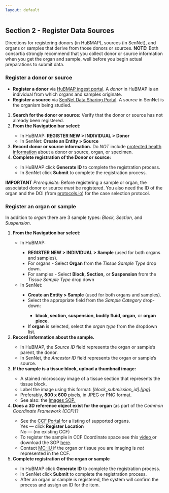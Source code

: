 ```yaml
---
layout: default
---
```


## Section 2 - Register Data Sources
Directions for registering donors (in HuBMAP), sources (in SenNet), and organs or samples that derive from those donors or sources. **NOTE:** Both consortia strongly recommend that you collect donor or source information when you get the organ and sample, well before you begin actual preparations to submit data.

### Register a donor or source
  - **Register a donor** via <a href="http://ingest.hubmapconsortium.org">HuBMAP ingest portal</a>. A <em>donor</em> in HuBMAP is an individual from which organs and samples originate.
  - **Register a source** via <a href="https://data.sennetconsortium.org/search">SenNet Data Sharing Portal</a>. A <em>source</em> in SenNet is the organism being studied.
  <ol>
  <li><b>Search for the donor or source:</b> Verify that the donor or source has not already been registered.</li>
  <li><b>From the Navigation bar select:</b></li>
  <ul>
    <li>In HuBMAP: <b>REGISTER NEW > INDIVIDUAL > Donor</b></li>
    <li>In SenNet: <b>Create an Entity > Source</b></li>
  </ul>
  <li><b>Record donor or source information.</b> Do <em>NOT</em> include <a href="https://ingest.hubmapconsortium.org/new/donor">protected health information</a> about a donor or source, organ, or specimen.</li>
  <li><b>Complete registration of the Donor or source:</b></li>
     <ul>
       <li>In HuBMAP click <b>Generate ID</b> to complete the registration process.</li>
       <li>In SenNet click <b>Submit</b> to complete the registration process.</li>
  </ol>

**IMPORTANT** _Prerequisite:_ Before registering a sample or organ, the associated donor or source <em>must</em> be registered. You also need the ID of the organ and the DOI (from <a href="http://protocols.io">protocols.io</a>) for the case selection protocol.
  
### Register an organ or sample
In addition to <em>organ</em> there are 3 sample types: <em>Block, Section,</em> and <em>Suspension</em>.
  <ol>
    <li> <b>From the Navigation bar select:</b></li>
    <ul>
      <li>In HuBMAP:</li>
      <ul>
        <li> <b>REGISTER NEW > INDIVIDUAL > Sample</b> (used for both organs and samples).</li>
        <li> For organs - Select <b>Organ</b> from the <em>Tissue Sample Type</em> drop down. </li>
        <li> For samples - Select <b>Block, Section,</b> or <b>Suspension</b> from the <em>Tissue Sample Type</em> drop down</li>
      </ul>
      <li>In SenNet:</li>
      <ul>
        <li> <b>Create an Entity > Sample</b> (used for both organs and samples).</li>
        <li> Select the appropriate field from the <em>Sample Category</em> drop-down:</li>
        <ul> 
          <li> <b>block, section, suspension, bodily fluid, organ,</b> or <b>organ piece</b>.</li>
        </ul>
        <li> If <strong>organ</strong> is selected, select the <em>organ type</em> from the dropdown list.</li>
      </ul>
    </ul>
    <li> <b>Record information about the sample.</b> </li>
    <ul> 
      <li> In HuBMAP, the <em>Source ID</em> field represents the organ or sample’s parent, the donor.</li>
      <li> In SenNet, the <em>Ancestor ID</em> field represents the organ or sample’s source.</li>
    </ul>
    <li> <b>If the sample is a tissue block, upload a thumbnail image: </b></li>
    <ul> 
      <li> A stained microscopy image of a tissue section that represents the tissue block. </li> 
      <li> Label the image using this format: <em>[block_submission_id].[jpg]</em>. </li> 
      <li> Preferably, <b>800 x 600</b> pixels, in JPEG or PNG format. </li> 
      <li> See also: the <a href="https://docs.google.com/document/d/1swtxxF9z8Llnptqk4eNvgDpYUwDrViI78KbRI3b1jXg/edit#heading=h.cd53uti4az4">Images SOP. </a></li>
    </ul>
    <li> <b>Does a 3D reference object exist for the organ</b> (as part of the <em>Common Coordinate Framework (CCF)</em>)? </li> 
    <ul> 
      <li> See the <a href="https://hubmapconsortium.github.io/ccf/pages/ccf-3d-reference-library.html"> CCF Portal </a> for a listing of supported organs.</li>
      Yes — click <b>Register Location</b><br>
      No — (no existing CCF)
      <li> To register the sample in CCF Coordinate space see this <a href="https://www.youtube.com/watch?v=142hGer4xvU"> video </a> or download the SOP <a href="https://doi.org/10.5281/zenodo.5575776">here</a>. </li> 
      <li> Contact <a href="infoccf@indiana.edu"> MC-IU </a> if the organ or tissue you are imaging is <em>not</em> represented in the CCF.</li>
    </ul>
    <li> <b>Complete registration of the organ or sample</b></li>
    <ul>
      <li> In HuBMAP click <b>Generate ID</b> to complete the registration process.</li>
      <li> In SenNet click <b>Submit</b> to complete the registration process.</li>
      <li> After an organ or sample is registered, the system will confirm the process and assign an ID for the item.</li>
    </ul>
  </ol>
